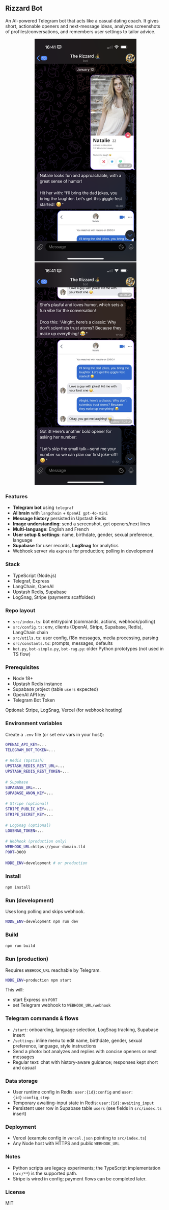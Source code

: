 ## Rizzard Bot

An AI-powered Telegram bot that acts like a casual dating coach. It gives short, actionable openers and next-message ideas, analyzes screenshots of profiles/conversations, and remembers user settings to tailor advice.

<div align="center">
  <img src="assets/screen-1.png" width="320" />
  <img src="assets/screen-2.png" width="320" />
  
</div>

### Features

- **Telegram bot** using `telegraf`
- **AI brain** with `langchain` + `OpenAI gpt-4o-mini`
- **Message history** persisted in Upstash Redis
- **Image understanding**: send a screenshot, get openers/next lines
- **Multi-language**: English and French
- **User setup & settings**: name, birthdate, gender, sexual preference, language
- **Supabase** for user records, **LogSnag** for analytics
- Webhook server via `express` for production; polling in development

### Stack

- TypeScript (Node.js)
- Telegraf, Express
- LangChain, OpenAI
- Upstash Redis, Supabase
- LogSnag, Stripe (payments scaffolded)

### Repo layout

- `src/index.ts`: bot entrypoint (commands, actions, webhook/polling)
- `src/config.ts`: env, clients (OpenAI, Stripe, Supabase, Redis), LangChain chain
- `src/utils.ts`: user config, i18n messages, media processing, parsing
- `src/constants.ts`: prompts, messages, defaults
- `bot.py`, `bot-simple.py`, `bot-rag.py`: older Python prototypes (not used in TS flow)

### Prerequisites

- Node 18+
- Upstash Redis instance
- Supabase project (table `users` expected)
- OpenAI API key
- Telegram Bot Token

Optional: Stripe, LogSnag, Vercel (for webhook hosting)

### Environment variables

Create a `.env` file (or set env vars in your host):

```bash
OPENAI_API_KEY=...
TELEGRAM_BOT_TOKEN=...

# Redis (Upstash)
UPSTASH_REDIS_REST_URL=...
UPSTASH_REDIS_REST_TOKEN=...

# Supabase
SUPABASE_URL=...
SUPABASE_ANON_KEY=...

# Stripe (optional)
STRIPE_PUBLIC_KEY=...
STRIPE_SECRET_KEY=...

# LogSnag (optional)
LOGSNAG_TOKEN=...

# Webhook (production only)
WEBHOOK_URL=https://your-domain.tld
PORT=3000

NODE_ENV=development # or production
```

### Install

```bash
npm install
```

### Run (development)

Uses long polling and skips webhook.

```bash
NODE_ENV=development npm run dev
```

### Build

```bash
npm run build
```

### Run (production)

Requires `WEBHOOK_URL` reachable by Telegram.

```bash
NODE_ENV=production npm start
```

This will:

- start Express on `PORT`
- set Telegram webhook to `WEBHOOK_URL/webhook`

### Telegram commands & flows

- `/start`: onboarding, language selection, LogSnag tracking, Supabase insert
- `/settings`: inline menu to edit name, birthdate, gender, sexual preference, language, style instructions
- Send a photo: bot analyzes and replies with concise openers or next messages
- Regular text: chat with history-aware guidance; responses kept short and casual

### Data storage

- User runtime config in Redis: `user:{id}:config` and `user:{id}:config_step`
- Temporary awaiting-input state in Redis: `user:{id}:awaiting_input`
- Persistent user row in Supabase table `users` (see fields in `src/index.ts` insert)

### Deployment

- Vercel (example config in `vercel.json` pointing to `src/index.ts`)
- Any Node host with HTTPS and public `WEBHOOK_URL`

### Notes

- Python scripts are legacy experiments; the TypeScript implementation (`src/**`) is the supported path.
- Stripe is wired in config; payment flows can be completed later.

### License

MIT
